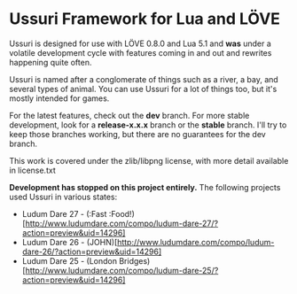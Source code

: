 # Ussuri Framework for Lua and LÖVE

Ussuri is designed for use with LÖVE 0.8.0 and Lua 5.1 and **was** under a volatile development cycle with features coming in and out and rewrites happening quite often.

Ussuri is named after a conglomerate of things such as a river, a bay, and several types of animal. You can use Ussuri for a lot of things too, but it's mostly intended for games.

For the latest features, check out the **dev** branch. For more stable development, look for a **release-x.x.x** branch or the **stable** branch. I'll try to keep those branches working, but there are no guarantees for the dev branch.

This work is covered under the zlib/libpng license, with more detail available in license.txt

**Development has stopped on this project entirely.**
The following projects used Ussuri in various states:
- Ludum Dare 27 - (:Fast :Food!)[http://www.ludumdare.com/compo/ludum-dare-27/?action=preview&uid=14296]
- Ludum Dare 26 - (JOHN)[http://www.ludumdare.com/compo/ludum-dare-26/?action=preview&uid=14296]
- Ludum Dare 25 - (London Bridges)[http://www.ludumdare.com/compo/ludum-dare-25/?action=preview&uid=14296]